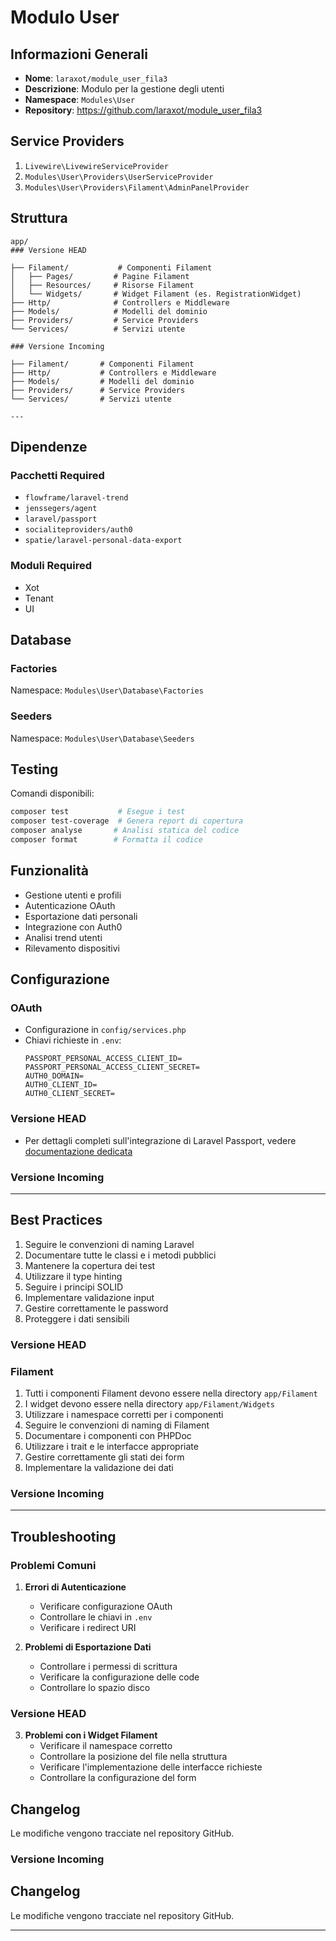 # Modulo User

## Informazioni Generali
- **Nome**: `laraxot/module_user_fila3`
- **Descrizione**: Modulo per la gestione degli utenti
- **Namespace**: `Modules\User`
- **Repository**: https://github.com/laraxot/module_user_fila3

## Service Providers
1. `Livewire\LivewireServiceProvider`
2. `Modules\User\Providers\UserServiceProvider`
3. `Modules\User\Providers\Filament\AdminPanelProvider`

## Struttura
```
app/
### Versione HEAD

├── Filament/           # Componenti Filament
│   ├── Pages/         # Pagine Filament
│   ├── Resources/     # Risorse Filament
│   └── Widgets/       # Widget Filament (es. RegistrationWidget)
├── Http/              # Controllers e Middleware
├── Models/            # Modelli del dominio
├── Providers/         # Service Providers
└── Services/          # Servizi utente

### Versione Incoming

├── Filament/       # Componenti Filament
├── Http/           # Controllers e Middleware
├── Models/         # Modelli del dominio
├── Providers/      # Service Providers
└── Services/       # Servizi utente

---

```

## Dipendenze
### Pacchetti Required
- `flowframe/laravel-trend`
- `jenssegers/agent`
- `laravel/passport`
- `socialiteproviders/auth0`
- `spatie/laravel-personal-data-export`

### Moduli Required
- Xot
- Tenant
- UI

## Database
### Factories
Namespace: `Modules\User\Database\Factories`

### Seeders
Namespace: `Modules\User\Database\Seeders`

## Testing
Comandi disponibili:
```bash
composer test           # Esegue i test
composer test-coverage  # Genera report di copertura
composer analyse       # Analisi statica del codice
composer format        # Formatta il codice
```

## Funzionalità
- Gestione utenti e profili
- Autenticazione OAuth
- Esportazione dati personali
- Integrazione con Auth0
- Analisi trend utenti
- Rilevamento dispositivi

## Configurazione
### OAuth
- Configurazione in `config/services.php`
- Chiavi richieste in `.env`:
  ```
  PASSPORT_PERSONAL_ACCESS_CLIENT_ID=
  PASSPORT_PERSONAL_ACCESS_CLIENT_SECRET=
  AUTH0_DOMAIN=
  AUTH0_CLIENT_ID=
  AUTH0_CLIENT_SECRET=
  ```
### Versione HEAD

- Per dettagli completi sull'integrazione di Laravel Passport, vedere [documentazione dedicata](./passport.md)

### Versione Incoming


---


## Best Practices
1. Seguire le convenzioni di naming Laravel
2. Documentare tutte le classi e i metodi pubblici
3. Mantenere la copertura dei test
4. Utilizzare il type hinting
5. Seguire i principi SOLID
6. Implementare validazione input
7. Gestire correttamente le password
8. Proteggere i dati sensibili

### Versione HEAD

### Filament
1. Tutti i componenti Filament devono essere nella directory `app/Filament`
2. I widget devono essere nella directory `app/Filament/Widgets`
3. Utilizzare i namespace corretti per i componenti
4. Seguire le convenzioni di naming di Filament
5. Documentare i componenti con PHPDoc
6. Utilizzare i trait e le interfacce appropriate
7. Gestire correttamente gli stati dei form
8. Implementare la validazione dei dati


### Versione Incoming


---

## Troubleshooting
### Problemi Comuni
1. **Errori di Autenticazione**
   - Verificare configurazione OAuth
   - Controllare le chiavi in `.env`
   - Verificare i redirect URI

2. **Problemi di Esportazione Dati**
   - Controllare i permessi di scrittura
   - Verificare la configurazione delle code
   - Controllare lo spazio disco

### Versione HEAD

3. **Problemi con i Widget Filament**
   - Verificare il namespace corretto
   - Controllare la posizione del file nella struttura
   - Verificare l'implementazione delle interfacce richieste
   - Controllare la configurazione del form

## Changelog
Le modifiche vengono tracciate nel repository GitHub. 

### Versione Incoming

## Changelog
Le modifiche vengono tracciate nel repository GitHub. 

---

